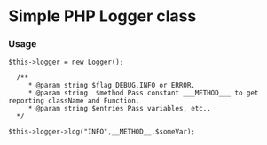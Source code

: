 # Simple PHP Logger class

### Usage

    $this->logger = new Logger();

      /** 
         * @param string $flag DEBUG,INFO or ERROR. 
         * @param string  $method Pass constant ___METHOD___ to get reporting className and Function.
         * @param string $entries Pass variables, etc..
      */

    $this->logger->log("INFO",__METHOD__,$someVar);

